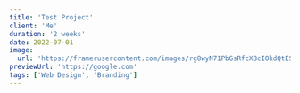 ```yaml
---
title: 'Test Project'
client: 'Me'
duration: '2 weeks'
date: 2022-07-01
image:
  url: 'https://framerusercontent.com/images/rg8wyN71PbGsRfcXBcIOkdQtES4.svg'
previewUrl: 'https://google.com'
tags: ['Web Design', 'Branding']
---
```

